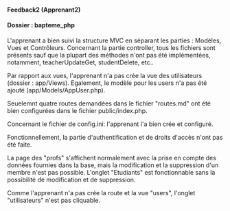 #### Feedback2 (Apprenant2)
#### Dossier : bapteme_php 

L'apprenant a bien suivi la structure MVC en séparant les parties : Modèles, Vues et Contrôleurs.
Concernant la partie controller, tous les fichiers sont présents sauf que la plupart des méthodes n'ont pas été implémentées, notamment, teacherUpdateGet, studentDelete, etc..

Par rapport aux vues, l'apprenant n'a pas crée la vue des utilisateurs (dossier : app/Views). Egalement, le  modèle pour les users n'a pas été ajouté (app/Models/AppUser.php).

Seuelemnt quatre routes demandées dans le fichier "routes.md" ont été bien configurées dans le fichier public/index.php. 

Concernant le fichier de config.ini: l'apprenant l'a bien crée et configuré.

Fonctionnellement, la partie d'authentification et de droits d'accès n'ont pas été faite.

La page des "profs" s'affichent normalement avec la prise en compte des données fournies dans la base, mais la modification et la suppression d'un membre n'est pas possible. L'onglet "Etudiants" est fonctionnable sans la possibilité de modification et de suppression.

Comme l'apprenant n'a pas crée la route et la vue "users", l'onglet "utilisateurs" n'est pas cliquable.
    
